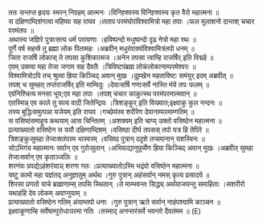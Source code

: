 

  
ततः सन्तप्त हृदयः स्मरन् निग्रहम् आत्मनः ।विनिह्श्वस्य विनिह्श्वस्य कृत वैरो महात्मना  ॥   
स दक्षिणाम्दिशंगत्वा महिष्या सह राघव ।तताप परमंघोरंविश्वामित्रो महा तपाः ।फल मूलाशनो दान्तश् चचार परमंतपः  ॥   
अथास्य जज्ञिरे पुत्राःसत्य धर्म परायणाः ।हविष्पन्दो मधुष्पन्दो दृढ नेत्रो महा रथः  ॥   
पूर्णे वर्ष सहस्रे तु ब्रह्मा लोक पितामहः ।अब्रवीन् मधुरंवाक्यंविश्वामित्रंतपो धनम्  ॥   
जिता राजर्षि लोकास् ते तपसा कुशिकात्मज ।अनेन तपसा त्वाम्हि राजर्षिर् इति विद्महे  ॥   
एवम् उक्त्वा महा तेजा जगाम सह दैवतैः ।त्रिविष्टपंब्रह्म लोकंलोकानाम्परमेश्वरः  ॥   
विश्वामित्रोऽपि तच् श्रुत्वा ह्रिया किञ्चिद् अवान् मुखः ।दुह्खेन महताविष्टः समंयुर् इदम् अब्रवीत्  ॥   
तपश् च सुमहत् तप्तंराजर्षिर् इति माम्विदुः ।देवाःसर्षि गणाःसर्वे नास्ति मंये तपः फलम्  ॥   
एवंनिश्चित्य मनसा भूय;एव महा तपाः ।तपश् चचार काकुत्स्थ परमंपरमात्मवान्  ॥   
एतस्मिन्न् एव काले तु सत्य वादी जितेन्द्रियः ।त्रिशङ्कुर् इति विख्यात;इक्ष्वाकु कुल नन्दनः  ॥   
तस्य बुद्धिःसमुत्पन्ना यजेयम् इति राघव ।गच्छेयंस्व शरीरेण देवानाम्परमाम्गतिम्  ॥   
स वसिष्ठंसमाहूय कथयाम् आस चिन्तितम् ।अशक्यम् इति चाप्य् उक्तो वसिष्ठेन महात्मना  ॥   
प्रत्याख्यातो वसिष्ठेन स ययौ दक्षिणाम्दिशम् ।वसिष्ठा दीर्घ तपसस् तपो यत्र हि तेपिरे  ॥   
त्रिशङ्कुःसुमहा तेजाःशतंपरम भास्वरम् ।वसिष्ठ पुत्रान् ददृशे तप्यमानान् यशस्विनः  ॥   
सोऽभिगंय महात्मानः सर्वान् एव गुरोःसुतान् ।अभिवाद्यानुपूर्व्येण ह्रिया किञ्चिद् अवान् मुखः ।अब्रवीत् सुमहा तेजाःसर्वान् एव कृताञ्जलिः  ॥   
शरणंवः प्रपद्येऽहंशरंयाञ् शरणा गतः ।प्रत्याख्यातोऽस्मि भद्रंवो वसिष्ठेन महात्मना  ॥   
यष्टु कामो महा यज्ञंतद् अनुज्ञातुम् अर्थथ ।गुरु पुत्रान् अहंसर्वान् नमस् कृत्य प्रसादये  ॥   
शिरसा प्रणतो याचे ब्राह्मणाम्स् तपसि स्थितान् ।ते माम्भवन्तः सिद्ध्य् अर्थंयाजयन्तु समाहिताः ।सशरीरो यथाहंहि देव लोकम् अवाप्नुयाम्  ॥   
प्रत्याख्यातो वसिष्ठेन गतिम् अंयाम्तपो धनाः ।गुरु पुत्रान् ऋते सर्वान् नाहंपश्यामि काञ्चन  ॥   
इक्ष्वाकूणाम्हि सर्वेषाम्पुरोधाःपरमा गतिः ।तस्माद् अनन्तरंसर्वे भवन्तो दैवतंमम  ॥ (E)  
